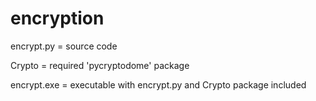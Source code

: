 # encryption
encrypt.py = source code

Crypto = required 'pycryptodome' package

encrypt.exe = executable with encrypt.py and Crypto package included
